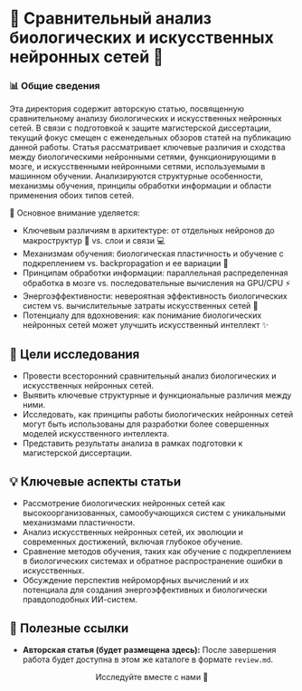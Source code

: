 # 🧠 Сравнительный анализ биологических и искусственных нейронных сетей 🤖

### 📊 Общие сведения

Эта директория содержит авторскую статью, посвященную сравнительному анализу биологических и искусственных нейронных сетей. В связи с подготовкой к защите магистерской диссертации, текущий фокус смещен с еженедельных обзоров статей на публикацию данной работы. Статья рассматривает ключевые различия и сходства между биологическими нейронными сетями, функционирующими в мозге, и искусственными нейронными сетями, используемыми в машинном обучении. Анализируются структурные особенности, механизмы обучения, принципы обработки информации и области применения обоих типов сетей.

🔗 Основное внимание уделяется:
- Ключевым различиям в архитектуре: от отдельных нейронов до макроструктур 🧠 vs. слои и связи 💻
- Механизмам обучения: биологическая пластичность и обучение с подкреплением vs. backpropagation и ее вариации 🔄
- Принципам обработки информации: параллельная распределенная обработка в мозге vs. последовательные вычисления на GPU/CPU ⚡
- Энергоэффективности: невероятная эффективность биологических систем vs. вычислительные затраты искусственных сетей 🔋
- Потенциалу для вдохновения: как понимание биологических нейронных сетей может улучшить искусственный интеллект ✨

## 📌 Цели исследования

- Провести всесторонний сравнительный анализ биологических и искусственных нейронных сетей.
- Выявить ключевые структурные и функциональные различия между ними.
- Исследовать, как принципы работы биологических нейронных сетей могут быть использованы для разработки более совершенных моделей искусственного интеллекта.
- Представить результаты анализа в рамках подготовки к магистерской диссертации.

## 💡 Ключевые аспекты статьи

- Рассмотрение биологических нейронных сетей как высокоорганизованных, самообучающихся систем с уникальными механизмами пластичности.
- Анализ искусственных нейронных сетей, их эволюции и современных достижений, включая глубокое обучение.
- Сравнение методов обучения, таких как обучение с подкреплением в биологических системах и обратное распространение ошибки в искусственных.
- Обсуждение перспектив нейроморфных вычислений и их потенциала для создания энергоэффективных и биологически правдоподобных ИИ-систем.

## 🔗 Полезные ссылки

- **Авторская статья (будет размещена здесь):**  После завершения работа будет доступна в этом же каталоге в формате `review.md`.

<p align="center">Исследуйте вместе с нами 🚀</p>